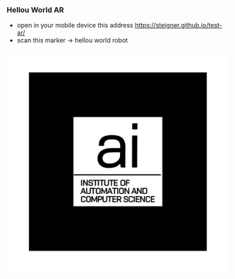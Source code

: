 ### Hellou World AR

* open in your mobile device this address https://steigner.github.io/test-ar/
* scan this marker -> hellou world robot

![plot](docs/marker.png)
